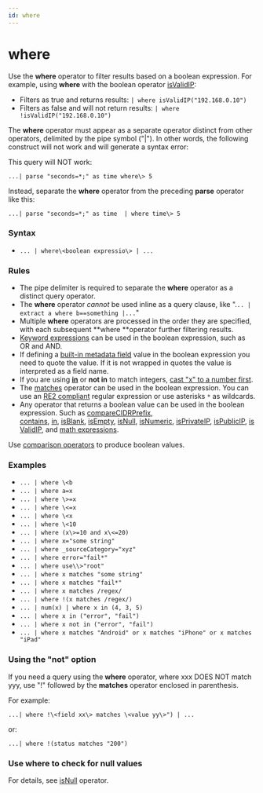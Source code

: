 ```yaml
---
id: where
---
```


# where

Use the **where** operator to filter results based on a boolean
expression. For example, using **where** with the boolean operator
[isValidIP](isValidIP.md "isValidIP, isValidIPv4, isValidIPv6"):

* Filters as true and returns results:
    `| where isValidIP("192.168.0.10")`
* Filters as false and will not return results:
    `| where !isValidIP("192.168.0.10")`

The **where** operator must appear as a separate operator distinct from
other operators, delimited by the pipe symbol ("\|"). In other words,
the following construct will not work and will generate a syntax error:

This query will NOT work:

`...| parse "seconds=*;" as time where\> 5`

Instead, separate the **where** operator from the
preceding **parse** operator like this:

`...| parse "seconds=*;" as time  | where time\> 5`

### Syntax

* `... | where\<boolean expressio\> | ...`

### Rules

* The pipe delimiter is required to separate the **where** operator as
    a distinct query operator.
* The **where** operator *cannot* be used inline as a query clause,
    like ".`.. | extract a where b==something |...`"
* Multiple **where** operators are processed in the order they are
    specified, with each subsequent **where **operator further filtering
    results.
* [Keyword expressions](../../Get-Started-with-Search/How-to-Build-a-Search/Keyword-Search-Expressions.md "Keyword Search Expressions")
    can be used in the boolean expression, such as OR and AND.
* If defining a [built-in metadata
    field](../../Get-Started-with-Search/search-basics/built-in-metadata.md "Built-in Metadata")
    value in the boolean expression you need to quote the value. If it is
    not wrapped in quotes the value is interpreted as a field name.
* If you are using [**in**](in-operator.md "in operator") or **not
    in** to match integers, [cast "x" to a number
    first](Manually-Casting-String-Data-to-a-Number.md "Manually Casting String Data to a Number").
* The [matches](matches.md "matches") operator can be used in the
    boolean expression. You can use an [RE2
    compliant](https://github.com/google/re2/wiki/Syntax "https://github.com/google/re2/wiki/Syntax")
    regular expression or use asterisks `*` as wildcards.
* Any operator that returns a boolean value can be used in the boolean
    expression. Such as [compareCIDRPrefix](CIDR.md "CIDR"), 
    [contains](contains.md "contains"), [in](in-operator.md "in operator"), [isBlank](isNull,-isEmpty,-isBlank.md "isNull, isEmpty, isBlank"), [isEmpty](isNull,-isEmpty,-isBlank.md "isNull, isEmpty, isBlank"), [isNull](isNull,-isEmpty,-isBlank.md "isNull, isEmpty, isBlank"), [isNumeric](isNumeric.md "isNumeric"), [isPrivateIP](isPrivateIP.md "isPrivateIP"), [isPublicIP](isPublicIP.md "isPublicIP"), [isValidIP](isValidIP.md "isValidIP, isValidIPv4, isValidIPv6"),
    and [math expressions](../Math-Expressions.md "Math Expressions").

Use [comparison operators](../Field-Expressions.md "Field Expressions")
to produce boolean values.

### Examples

* `... | where \<b `
* `... | where a=x`
* `... | where \>=x`
* `... | where \<=x`
* `... | where \<x`
* `... | where \<10`
* `... | where (x\>=10 and x\<=20)`
* `... | where x="some string"`
* `... | where _sourceCategory="xyz"`
* `... | where error="fail*"`
* `... | where use\\>"root"`
* `... | where x matches "some string"`
* `... | where x matches "fail*"`
* `... | where x matches /regex/`
* `... | where !(x matches /regex/)`
* `... | num(x) | where x in (4, 3, 5) `
* `... | where x in ("error", "fail")`
* `... | where x not in ("error", "fail")`
* `... | where x matches "Android" or x matches "iPhone" or x matches "iPad"`

### Using the "not" option

If you need a query using the **where** operator, where xxx DOES NOT
match yyy, use "!" followed by the **matches** operator enclosed in
parenthesis.

For example:

`...| where !\<field xx\> matches \<value yy\>") | ...`

or:

`...| where !(status matches "200")`

### Use where to check for null values

For details,
see [isNull](isNull,-isEmpty,-isBlank.md "isNull, isEmpty, isBlank")
operator.
